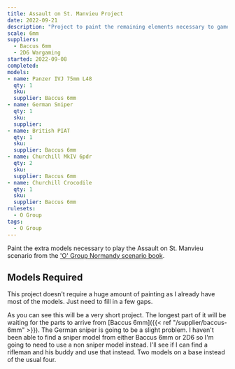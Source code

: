 ```yaml
---
title: Assault on St. Manvieu Project
date: 2022-09-21
description: "Project to paint the remaining elements necessary to game the 'O' Group D Day scenario Assault on St. Manvieu taken from the 1944 The Battle for Normandy book."
scale: 6mm
suppliers:
  - Baccus 6mm
  - 2D6 Wargaming
started: 2022-09-08
completed:
models:
- name: Panzer IVJ 75mm L48
  qty: 1
  sku: 
  supplier: Baccus 6mm
- name: German Sniper
  qty: 1
  sku: 
  supplier: 
- name: British PIAT
  qty: 1
  sku: 
  supplier: Baccus 6mm
- name: Churchill MkIV 6pdr
  qty: 2
  sku: 
  supplier: Baccus 6mm
- name: Churchill Crocodile
  qty: 1
  sku: 
  supplier: Baccus 6mm
rulesets:
  - O Group
tags:
  - O Group
---
```


Paint the extra models necessary to play the Assault on St. Manvieu scenario from the ['O' Group Normandy scenario book](https://www.karwansaraypublishers.com/en-gb/products/1944-normandy-for-o-group).

<!--more-->

## Models Required

This project doesn't require a huge amount of painting as I already have most of the models. Just need to fill in a few gaps.

As you can see this will be a very short project. The longest part of it will be waiting for the parts to arrive from [Baccus 6mm]({{< ref "/supplier/baccus-6mm" >}}). The German sniper is going to be a slight problem. I haven't been able to find a sniper model from either Baccus 6mm or 2D6 so I'm going to need to use a non sniper model instead. I'll see if I can find a rifleman and his buddy and use that instead. Two models on a base instead of the usual four.
